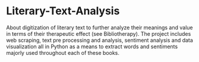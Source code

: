 # Literary-Text-Analysis
About digitization of literary text to further analyze their meanings and value in terms of their therapeutic effect (see Bibliotherapy). The project includes web scraping, text pre processing and analysis, sentiment analysis and data visualization all in Python as a means to extract words and sentiments majorly used throughout each of these books.
